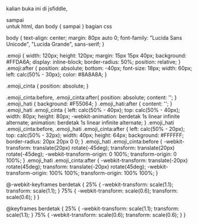kalian buka ini di jsfiddle, <div> sampai </div> untuk html, dan body { sampai } bagian css

<div class="emoji  emoji_hati">
  <div class="emoji_cinta"></div>
</div>

body {
 	text-align: center;
  	margin: 80px auto 0;
  	font-family: "Lucida Sans Unicode", "Lucida Grande", sans-serif;
}
 
.emoji {
  width: 120px;
  height: 120px;
  margin: 15px 15px 40px;
  background: #FFDA6A;
  display: inline-block;
  border-radius: 50%;
  position: relative;
}
.emoji:after {
  position: absolute;
  bottom: -40px;
  font-size: 18px;
  width: 60px;
  left: calc(50% - 30px);
  color: #8A8A8A;
}
 
.emoji_cinta {
  position: absolute;
}
 
.emoji_cinta:before, .emoji_cinta:after{
  position: absolute;
  content: '';
}
.emoji_hati {
  background: #F55064;
}
.emoji_hati:after {
  content: '';
}
.emoji_hati .emoji_cinta {
  left: calc(50% - 40px);
  top: calc(50% - 40px);
  width: 80px;
  height: 80px;
  -webkit-animation: berdetak 1s linear infinite alternate;
          animation: berdetak 1s linear infinite alternate;
}
.emoji_hati .emoji_cinta:before, .emoji_hati .emoji_cinta:after {
  left: calc(50% - 20px);
  top: calc(50% - 32px);
  width: 40px;
  height: 64px;
  background: #FFFFFF;
  border-radius: 20px 20px 0 0;
}
.emoji_hati .emoji_cinta:before {
  -webkit-transform: translate(20px) rotate(-45deg);
          transform: translate(20px) rotate(-45deg);
  -webkit-transform-origin: 0 100%;
          transform-origin: 0 100%;
}
.emoji_hati .emoji_cinta:after {
  -webkit-transform: translate(-20px) rotate(45deg);
          transform: translate(-20px) rotate(45deg);
  -webkit-transform-origin: 100% 100%;
          transform-origin: 100% 100%;
}
 
@-webkit-keyframes berdetak {
  25% {
    -webkit-transform: scale(1.1);
            transform: scale(1.1);
  }
  75% {
    -webkit-transform: scale(0.6);
            transform: scale(0.6);
  }
}
 
@keyframes berdetak {
  25% {
    -webkit-transform: scale(1.1);
            transform: scale(1.1);
  }
  75% {
    -webkit-transform: scale(0.6);
            transform: scale(0.6);
  }
}
